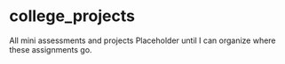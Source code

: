 # college_projects
All mini assessments and projects
Placeholder until I can organize where these assignments go.
